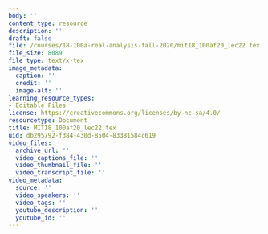 ```yaml
---
body: ''
content_type: resource
description: ''
draft: false
file: /courses/18-100a-real-analysis-fall-2020/mit18_100af20_lec22.tex
file_size: 8089
file_type: text/x-tex
image_metadata:
  caption: ''
  credit: ''
  image-alt: ''
learning_resource_types:
- Editable Files
license: https://creativecommons.org/licenses/by-nc-sa/4.0/
resourcetype: Document
title: MIT18_100af20_lec22.tex
uid: db295792-f384-430d-8504-83381584c619
video_files:
  archive_url: ''
  video_captions_file: ''
  video_thumbnail_file: ''
  video_transcript_file: ''
video_metadata:
  source: ''
  video_speakers: ''
  video_tags: ''
  youtube_description: ''
  youtube_id: ''
---
```

